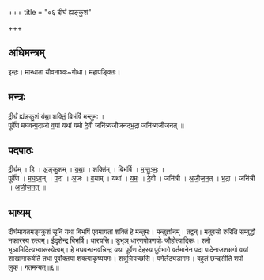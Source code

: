 +++
title = "०६ दीर्घं ह्यङ्कुशं"

+++
## अधिमन्त्रम्
इन्द्रः। मान्धाता यौवनाश्वः~गोधा। महापङ्क्तिः।

## मन्त्रः
दी॒र्घं ह्य॑ङ्कु॒शं य॑था॒ शक्तिं॒ बिभ॑र्षि मन्तुमः ।  
पूर्वे॑ण मघवन्प॒दाजो व॒यां यथा॑ यमो दे॒वी जनि॑त्र्यजीजनद्भ॒द्रा जनि॑त्र्यजीजनत् ॥

## पदपाठः
दी॒र्घम् । हि । अ॒ङ्कु॒शम् । य॒था॒ । शक्ति॑म् । बिभ॑र्षि । म॒न्तु॒ऽमः॒ ।  
पूर्वे॑ण । म॒घ॒ऽव॒न् । प॒दा । अ॒जः । व॒याम् । यथा॑ । य॒मः॒ । दे॒वी । जनि॑त्री । अ॒जी॒ज॒न॒त् । भ॒द्रा । जनि॑त्री । अ॒जी॒ज॒न॒त् ॥

## भाष्यम्
दीर्घमायतमङ्ग्कुशं सृनिं यथा बिभर्षि एवमायतां शक्तिं हे मन्तुमः। मन्तुर्ज्ञानम्। तद्वन्। मतुवसो रुरिति सम्बुद्धौ नकारस्य रुत्वम्। ईदृशेन्द्र बिभर्षि। धारयसि। डुभृञ् धारणपोषणयोः जौहोत्यादिकः। श्लौ भृञामिदित्यभ्यासस्येत्वम्। हे मघवन्धनवन्निन्द्र यथा पूर्वेण देहस्य पुर्वभागे वर्तमानेन पदा पादेनाजश्छागो वयां शाखामाकर्षति तथा पूर्वोक्तया शक्त्याकृष्ययमः। शत्रून्नियच्छसि। यमेर्लेट्यडागमः। बहुलं छन्दसीति शपो लुक्। गतमन्यत्॥६॥